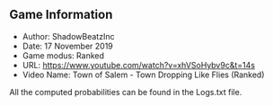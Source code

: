 ## Game Information
- Author: ShadowBeatzInc
- Date: 17 November 2019
- Game modus: Ranked
- URL: https://www.youtube.com/watch?v=xhVSoHybv9c&t=14s
- Video Name: Town of Salem - Town Dropping Like Flies (Ranked)

All the computed probabilities can be found in the Logs.txt file.
